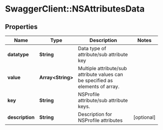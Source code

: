# SwaggerClient::NSAttributesData

## Properties
Name | Type | Description | Notes
------------ | ------------- | ------------- | -------------
**datatype** | **String** | Data type of attribute/sub attribute key | 
**value** | **Array&lt;String&gt;** | Multiple attribute/sub attribute values can be specified as elements of array.  | 
**key** | **String** | NSProfile attribute/sub attribute keys.  | 
**description** | **String** | Description for NSProfile attributes | [optional] 


